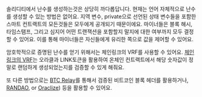 솔리디티에서 난수를 생성하는것은 상당히 까다롭답니다. 현재는 언어 자체적으로 난수를 생성할 수 있는 방법은 없어요. 지역 변수, private으로 선언된 상태 변수들을 포함한 스마트 컨트랙트의 모든것들은 모두에게 공개되기 때문이에요. 마이너들은 블록 해시, 타임스탬프, 그리고 심지어 어떤 트랜잭션을 포함할지 말지에 대한 여부까지 모두 결정할 수 있어요. 이를 통해 마이너들은 자신들에게 유리한 쪽으로 값을 제어할 수 있어요.

암호학적으로 증명된 난수를 얻기 위해서는 체인링크의 VRF를 사용할 수 있어요. [체인링크의 VRF](<(https://docs.chain.link/docs/get-a-random-number)>)는 오라클과 LINK토큰을 활용하여 온체인 컨트랙트에서 해당 숫자값이 정말로 랜덤하게 생성되었는지를 검증할 수 있게 해줘요.

또 다른 방법으로는 [BTC Relay](http://btcrelay.org)를 통해서 검증된 비트코인 블록 헤더를 활용하거나, [RANDAO](https://github.com/randao/randao), or [Oraclize](http://www.oraclize.it/)) 등을 활용할 수 있어요.
